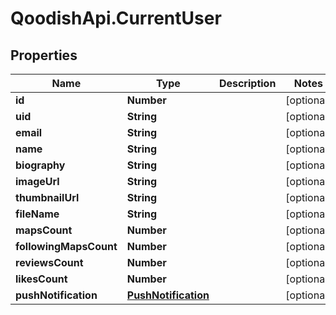 # QoodishApi.CurrentUser

## Properties

Name | Type | Description | Notes
------------ | ------------- | ------------- | -------------
**id** | **Number** |  | [optional] 
**uid** | **String** |  | [optional] 
**email** | **String** |  | [optional] 
**name** | **String** |  | [optional] 
**biography** | **String** |  | [optional] 
**imageUrl** | **String** |  | [optional] 
**thumbnailUrl** | **String** |  | [optional] 
**fileName** | **String** |  | [optional] 
**mapsCount** | **Number** |  | [optional] 
**followingMapsCount** | **Number** |  | [optional] 
**reviewsCount** | **Number** |  | [optional] 
**likesCount** | **Number** |  | [optional] 
**pushNotification** | [**PushNotification**](PushNotification.md) |  | [optional] 


